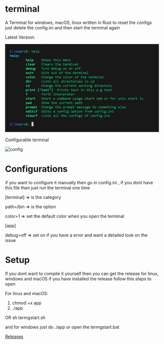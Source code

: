 # terminal
A Terminal for windows, macOS, linux written in Rust to reset the configs just delete the config.ini and then start the terminal again

Latest Version:

![Latest](https://raw.githubusercontent.com/RealViper8/terminal/master/img/latest.png)

Configurable terminal

<img width="155" alt="config" src="https://github.com/RealViper8/terminal/assets/101727162/31023325-1883-4137-bfd6-4412c2a37f2f">

# Configurations
if you want to configure it manually then go in config.ini
, if you dont have this file then just run the terminal one time

[terminal]   => is the category

path=/bin   => is the option

color=1     => set the default color when you open the terminal

[app]

debug=off => set on if you have a error and want a detailed look on the issue

# Setup
If you dont want to compile it yourself then you can get the release
for linux, windows and macOS if you have installed the release follow this
steps to open 

For linux and macOS:
  1. chmod +x app
  2. ./app
     
  OR
  sh termgstart.sh

and for windows just do ./app or open the termgstart.bat

[Releases](https://github.com/RealViper8/terminal/releases)
